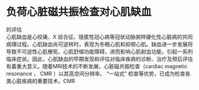 # 负荷心脏磁共振检查对心肌缺血  
的评估  
心肌缺血是心绞痛、X 综合征、隐匿性冠心病等冠状动脉粥样硬化性心脏病的共同病理过程。心肌缺血尚可逆转时，表现为冬眠心肌和抑顿心肌。缺血进一步发展将导致不可逆性心肌梗死、心肌舒缩功能障碍，进而影响心肌射血功能，引起一系列临床症状。因此，心肌缺血的早期发现和评估对临床疾病的诊断、治疗及预后评估有着重大意义。随着MRI技术的不断发展，心脏磁共振检查（cardiac magnetic resonance ， CMR ）以其高空间分辨率、 “一站式” 检查等优势，已成为检查各类心脏疾病的重要技术。CMR  